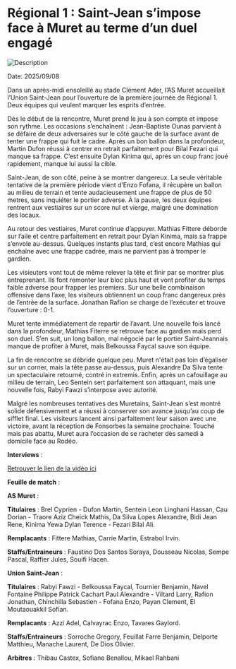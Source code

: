 # Régional 1 : Saint-Jean s’impose face à Muret au terme d’un duel engagé

![Description](images/victoire_saint_jean.jpeg)

Date: 2025/09/08

Dans un après-midi ensoleillé au stade Clément Ader, l’AS Muret accueillait l’Union Saint-Jean pour l’ouverture de la première journée de Régional 1. Deux équipes qui veulent marquer les esprits d’entrée.

Dès le début de la rencontre, Muret prend le jeu à son compte et impose son rythme. Les occasions s’enchaînent : Jean-Baptiste Ounas parvient à se défaire de deux adversaires sur le côté gauche de la surface avant de tenter une frappe qui fuit le cadre. Après un bon ballon dans la profondeur, Martin Dufon réussi à centrer en retrait parfaitement pour Bilal Fezari qui manque sa frappe. C’est ensuite Dylan Kinima qui, après un coup franc joué rapidement, manque lui aussi la cible.

Saint-Jean, de son côté, peine à se montrer dangereux. La seule véritable tentative de la première période vient d’Enzo Fofana, il récupère un ballon au milieu de terrain et tente audacieusement une frappe de plus de 50 metres, sans inquiéter le portier adverse. À la pause, les deux équipes rentrent aux vestiaires sur un score nul et vierge, malgré une domination des locaux.

Au retour des vestiaires, Muret continue d’appuyer. Mathias Fittere déborde sur l’aile et centre parfaitement en retrait pour Dylan Kinima, mais sa frappe s’envole au-dessus. Quelques instants plus tard, c’est encore Mathias qui enchaîne avec une frappe cadrée, mais ne parvient pas à tromper le gardien.

Les visieuters vont tout de même relever la tête et finir par se montrer plus entreprenant. Ils font remonter leur bloc plus haut et vont profiter du temps faible adverse pour frapper les premiers. Sur une belle combinaison offensive dans l’axe, les visiteurs obtiennent un coup franc dangereux près de l’entrée de la surface. Jonathan Rafion se charge de l’exécuter et trouve l’ouverture : 0-1.

Muret tente immédiatement de repartir de l’avant. Une nouvelle fois lancé dans la profondeur, Mathias Fiterre se retrouve face au gardien mais perd son duel. S’en suit, un long ballon, mal négocié par le portier Saint-Jeannais manque de profiter à Muret, mais Belkoussa Faycal sauve son équipe.

La fin de rencontre se débride quelque peu. Muret n'était pas loin d’égaliser sur un corner, mais la tête passe au-dessus, puis Alexandre Da Silva tente un spectaculaire retourné, contré in extremis. Enfin, après un cafouillage au milieu de terrain, Leo Sentein sert parfaitement son attaquant, mais une nouvelle fois, Rabyi Fawzi s’interpose avec autorité.

Malgré les nombreuses tentatives des Muretains, Saint-Jean s’est montré solide défensivement et a réussi à conserver son avance jusqu’au coup de sifflet final. Les visiteurs lancent ainsi parfaitement leur saison avec une victoire, avant la réception de Fonsorbes la semaine prochaine. Touché mais pas abattu, Muret aura l’occasion de se racheter dès samedi à domicile face au Rodéo.

**Interviews** :

[Retrouver le lien de la vidéo ici](https://www.youtube.com/watch?v=wU4vxjfjp9k)

**Feuille de match** :

**AS Muret** :

**Titulaires** : Brel Cyprien - Dufon Martin, Sentein Leon Linghani Hassan, Cau Dorian - Traore Aziz Cheick Mathis, Da Silva Lopes Alexandre, Bidi Jean Rene, Kinima Yewa Dylan Terence - Fezari Bilal Ali.

**Remplacants** : Fittere Mathias, Carrie Martin, Estrabol Irvin.

**Staffs/Entraineurs** : Faustino Dos Santos Soraya, Dousseau Nicolas, Sempe Pascal, Raffier Jules, Souifi Hacen.

**Union Saint-Jean** :

**Titulaires** : Rabyi Fawzi - Belkoussa Faycal, Tournier Benjamin, Navel Fontaine Philippe Patrick Cachart Paul Alexandre - Viltard Larry, Rafion Jonathan, Chinchilla Sebastien - Fofana Enzo, Payan Clement, El Moutaouakkil Sofian.

**Remplacants** : Azzi Adel, Calvayrac Enzo, Tavares Gaylord.

**Staffs/Entraineurs** : Sorroche Gregory, Feuillat Farre Benjamin, Delporte Matthieu, Manache Laurent, De Dios Olivier.

**Arbitres** : Thibau Castex, Sofiane Benallou, Mikael Rahbani
